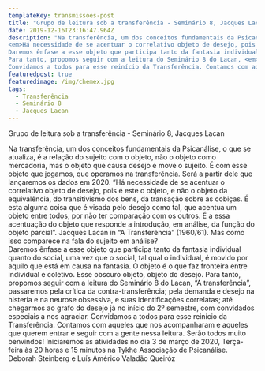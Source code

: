 ```yaml
---
templateKey: transmissoes-post
title: "Grupo de leitura sob a transferência - Seminário 8, Jacques Lacan"
date: 2019-12-16T23:16:47.964Z
description: "Na transferência, um dos conceitos fundamentais da Psicanálise, o que se atualiza, é a relação do sujeito com o objeto, não o objeto como mercadoria, mas o objeto que causa desejo e move o sujeito. É com esse objeto que jogamos, que operamos na transferência. Será a partir dele que lançaremos os dados em 2020.
<em>Há necessidade de se acentuar o correlativo objeto de desejo, pois é este o objeto, e não o objeto da equivalência, do transitivismo dos bens, da transação sobre as cobiças. É esta alguma coisa que é visada pelo desejo como tal, que acentua um objeto entre todos, por não ter comparação com os outros. É a essa acentuação do objeto que responde a introdução, em análise, da função do objeto parcial</em>. Jacques Lacan in <em>A Transferência</em> (1960/61). Mas como isso comparece na fala do sujeito em análise?  
Daremos ênfase a esse objeto que participa tanto da fantasia individual quanto do social, uma vez que o social, tal qual o individual, é movido por aquilo que está em causa na fantasia. O objeto é o que faz fronteira entre individual e coletivo. Esse obscuro objeto, objeto do desejo.
Para tanto, propomos seguir com a leitura do Seminário 8 do Lacan, <em>A transferência</em>, passaremos pela crítica da contra-transferência; pela demanda e desejo na histeria e na neurose obsessiva, e suas identificações correlatas; até chegarmos ao grafo do desejo já no início do 2º semestre, com convidados especiais a nos agraciar.
Convidamos a todos para esse reinício da Transferência. Contamos com aqueles que nos acompanharam e aqueles que querem entrar e seguir com a gente nessa leitura. Serão todos muito benvindos!"
featuredpost: true
featuredimage: /img/chemex.jpg
tags:
  - Transferência
  - Seminário 8
  - Jacques Lacan
---
```


Grupo de leitura sob a transferência - Seminário 8, Jacques Lacan

Na transferência, um dos conceitos fundamentais da Psicanálise, o que se atualiza, é a relação do sujeito com o objeto, não o objeto como mercadoria, mas o objeto que causa desejo e move o sujeito. É com esse objeto que jogamos, que operamos na transferência. Será a partir dele que lançaremos os dados em 2020.
“Há necessidade de se acentuar o correlativo objeto de desejo, pois é este o objeto, e não o objeto da equivalência, do transitivismo dos bens, da transação sobre as cobiças. É esta alguma coisa que é visada pelo desejo como tal, que acentua um objeto entre todos, por não ter comparação com os outros. É a essa acentuação do objeto que responde a introdução, em análise, da função do objeto parcial”. Jacques Lacan in “A Transferência” (1960/61). Mas como isso comparece na fala do sujeito em análise?  
Daremos ênfase a esse objeto que participa tanto da fantasia individual quanto do social, uma vez que o social, tal qual o individual, é movido por aquilo que está em causa na fantasia. O objeto é o que faz fronteira entre individual e coletivo. Esse obscuro objeto, objeto do desejo.
Para tanto, propomos seguir com a leitura do Seminário 8 do Lacan, “A transferência”, passaremos pela crítica da contra-transferência; pela demanda e desejo na histeria e na neurose obsessiva, e suas identificações correlatas; até chegarmos ao grafo do desejo já no início do 2º semestre, com convidados especiais a nos agraciar.
Convidamos a todos para esse reinício da Transferência. Contamos com aqueles que nos acompanharam e aqueles que querem entrar e seguir com a gente nessa leitura. Serão todos muito benvindos!
Iniciaremos as atividades no dia 3 de março de 2020,
Terça-feira às 20 horas e 15 minutos na Tykhe Associação de Psicanálise.
Deborah Steinberg e Luís Américo Valadão Queiróz
